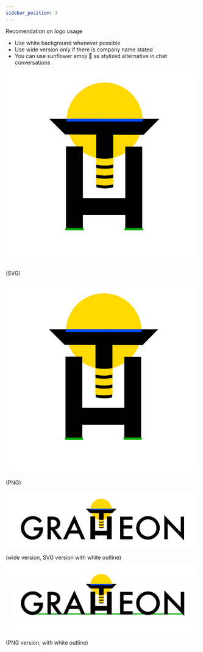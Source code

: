 ```yaml
---
sidebar_position: 3
---
```


Recomendation on logo usage
- Use white background whenever possible
- Use wide version only if there is company name stated
- You can use sunflower emoji 🌻 as stylized alternative in chat conversations

 ![](../../img/logo_v7.svg)
 
(SVG)

![](../../img/logo_v7.png)

(PNG)


![](../../img/logo_v7w.svg)

(wide version, SVG version with white outline)


![](../../img/logo-v7w.png)

(PNG version, with white outline)